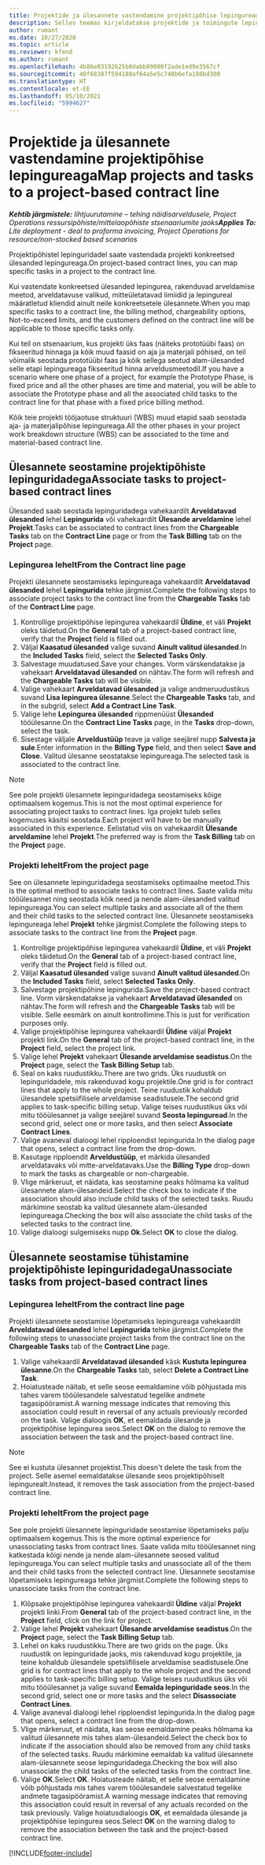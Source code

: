 ```yaml
---
title: Projektide ja ülesannete vastendamine projektipõhise lepingureaga – liht
description: Selles teemas kirjeldatakse projektide ja toimingute lepingureale lisamist ja sealt eemaldamist.
author: rumant
ms.date: 10/27/2020
ms.topic: article
ms.reviewer: kfend
ms.author: rumant
ms.openlocfilehash: 4b86e03192625b0dabb89080f2ade1ed9e3567cf
ms.sourcegitcommit: 40f68387f594180af64a5e5c748b6efa188bd300
ms.translationtype: HT
ms.contentlocale: et-EE
ms.lasthandoff: 05/10/2021
ms.locfileid: "5994627"
---
```

# <a name="map-projects-and-tasks-to-a-project-based-contract-line"></a><span data-ttu-id="7e54c-103">Projektide ja ülesannete vastendamine projektipõhise lepingureaga</span><span class="sxs-lookup"><span data-stu-id="7e54c-103">Map projects and tasks to a project-based contract line</span></span> 

<span data-ttu-id="7e54c-104">_**Kehtib järgmistele:** lihtjuurutamine – tehing näidisarveldusele, Project Operations ressursipõhiste/mittelaopõhiste stsenaariumite jaoks_</span><span class="sxs-lookup"><span data-stu-id="7e54c-104">_**Applies To:** Lite deployment - deal to proforma invoicing, Project Operations for resource/non-stocked based scenarios_</span></span>

<span data-ttu-id="7e54c-105">Projektipõhistel lepinguridadel saate vastendada projekti konkreetsed ülesanded lepingureaga.</span><span class="sxs-lookup"><span data-stu-id="7e54c-105">On project-based contract lines, you can map specific tasks in a project to the contract line.</span></span>

<span data-ttu-id="7e54c-106">Kui vastendate konkreetsed ülesanded lepingurea, rakenduvad arveldamise meetod, arveldatavuse valikud, mitteületatavad limiidid ja lepingureal määratletud kliendid ainult neile konkreetsetele ülesannete.</span><span class="sxs-lookup"><span data-stu-id="7e54c-106">When you map specific tasks to a contract line, the billing method, chargeability options, Not-to-exceed limits, and the customers defined on the contract line will be applicable to those specific tasks only.</span></span>

<span data-ttu-id="7e54c-107">Kui teil on stsenaarium, kus projekti üks faas (näiteks prototüübi faas) on fikseeritud hinnaga ja kõik muud faasid on aja ja materjali põhised, on teil võimalik seostada prototüübi faas ja kõik sellega seotud alam-ülesanded selle etapi lepingureaga fikseeritud hinna arveldusmeetodil.</span><span class="sxs-lookup"><span data-stu-id="7e54c-107">If you have a scenario where one phase of a project, for example the Prototype Phase, is fixed price and all the other phases are time and material, you will be able to associate the Prototype phase and all the associated child tasks to the contract line for that phase with a fixed price billing method.</span></span>

<span data-ttu-id="7e54c-108">Kõik teie projekti tööjaotuse struktuuri (WBS) muud etapid saab seostada aja- ja materjalipõhise lepingureaga.</span><span class="sxs-lookup"><span data-stu-id="7e54c-108">All the other phases in your project work breakdown structure (WBS) can be associated to the time and material-based contract line.</span></span>

## <a name="associate-tasks-to-project-based-contract-lines"></a><span data-ttu-id="7e54c-109">Ülesannete seostamine projektipõhiste lepinguridadega</span><span class="sxs-lookup"><span data-stu-id="7e54c-109">Associate tasks to project-based contract lines</span></span>

<span data-ttu-id="7e54c-110">Ülesanded saab seostada lepinguridadega vahekaardilt **Arveldatavad ülesanded** lehel **Lepingurida** või vahekaardilt **Ülesande arveldamine** lehel **Projekt**.</span><span class="sxs-lookup"><span data-stu-id="7e54c-110">Tasks can be associated to contract lines from the **Chargeable Tasks** tab on the **Contract Line** page or from the **Task Billing** tab on the **Project** page.</span></span>

### <a name="from-the-contract-line-page"></a><span data-ttu-id="7e54c-111">Lepingurea lehelt</span><span class="sxs-lookup"><span data-stu-id="7e54c-111">From the Contract line page</span></span>

<span data-ttu-id="7e54c-112">Projekti ülesannete seostamiseks lepingureaga vahekaardilt **Arveldatavad ülesanded** lehel **Lepingurida** tehke järgmist.</span><span class="sxs-lookup"><span data-stu-id="7e54c-112">Complete the following steps to associate project tasks to the contract line from the **Chargeable Tasks** tab of the **Contract Line** page.</span></span>

1. <span data-ttu-id="7e54c-113">Kontrollige projektipõhise lepingurea vahekaardil **Üldine**, et väli **Projekt** oleks täidetud.</span><span class="sxs-lookup"><span data-stu-id="7e54c-113">On the **General** tab of a project-based contract line, verify that the **Project** field is filled out.</span></span>
2. <span data-ttu-id="7e54c-114">Väljal **Kaasatud ülesanded** valige suvand **Ainult valitud ülesanded**.</span><span class="sxs-lookup"><span data-stu-id="7e54c-114">In the **Included Tasks** field, select the **Selected Tasks Only**.</span></span>
3. <span data-ttu-id="7e54c-115">Salvestage muudatused.</span><span class="sxs-lookup"><span data-stu-id="7e54c-115">Save your changes.</span></span> <span data-ttu-id="7e54c-116">Vorm värskendatakse ja vahekaart **Arveldatavad ülesanded** on nähtav.</span><span class="sxs-lookup"><span data-stu-id="7e54c-116">The form will refresh and the **Chargeable Tasks** tab will be visible.</span></span>
4. <span data-ttu-id="7e54c-117">Valige vahekaart **Arveldatavad ülesanded** ja valige andmeruudustikus suvand **Lisa lepingurea ülesanne**.</span><span class="sxs-lookup"><span data-stu-id="7e54c-117">Select the **Chargeable Tasks** tab, and in the subgrid, select **Add a Contract Line Task**.</span></span>
5. <span data-ttu-id="7e54c-118">Valige lehe **Lepingurea ülesanded** rippmenüüst **Ülesanded** tööülesanne.</span><span class="sxs-lookup"><span data-stu-id="7e54c-118">On the **Contract Line Tasks** page, in the **Tasks** drop-down, select the task.</span></span> 
6. <span data-ttu-id="7e54c-119">Sisestage väljale **Arveldustüüp** teave ja valige seejärel nupp **Salvesta ja sule**.</span><span class="sxs-lookup"><span data-stu-id="7e54c-119">Enter information in the **Billing Type** field, and then select **Save and Close**.</span></span> <span data-ttu-id="7e54c-120">Valitud ülesanne seostatakse lepingureaga.</span><span class="sxs-lookup"><span data-stu-id="7e54c-120">The selected task is associated to the contract line.</span></span>

> [!NOTE]
> <span data-ttu-id="7e54c-121">See pole projekti ülesannete lepinguridadega seostamiseks kõige optimaalsem kogemus.</span><span class="sxs-lookup"><span data-stu-id="7e54c-121">This is not the most optimal experience for associating project tasks to contract lines.</span></span> <span data-ttu-id="7e54c-122">Iga projekt tuleb selles kogemuses käsitsi seostada.</span><span class="sxs-lookup"><span data-stu-id="7e54c-122">Each project will have to be manually associated in this experience.</span></span> <span data-ttu-id="7e54c-123">Eelistatud viis on vahekaardilt **Ülesande arveldamine** lehel **Projekt**.</span><span class="sxs-lookup"><span data-stu-id="7e54c-123">The preferred way is from the **Task Billing** tab on the **Project** page.</span></span>

### <a name="from-the-project-page"></a><span data-ttu-id="7e54c-124">Projekti lehelt</span><span class="sxs-lookup"><span data-stu-id="7e54c-124">From the project page</span></span>

<span data-ttu-id="7e54c-125">See on ülesannete lepinguridadega seostamiseks optimaalne meetod.</span><span class="sxs-lookup"><span data-stu-id="7e54c-125">This is the optimal method to associate tasks to contract lines.</span></span> <span data-ttu-id="7e54c-126">Saate valida mitu tööülesannet ning seostada kõik need ja nende alam-ülesanded valitud lepingureaga.</span><span class="sxs-lookup"><span data-stu-id="7e54c-126">You can select multiple tasks and associate all of the them and their child tasks to the selected contract line.</span></span> <span data-ttu-id="7e54c-127">Ülesannete seostamiseks lepingureaga lehel **Projekt** tehke järgmist.</span><span class="sxs-lookup"><span data-stu-id="7e54c-127">Complete the following steps to associate tasks to the contract line from the **Project** page.</span></span>

1. <span data-ttu-id="7e54c-128">Kontrollige projektipõhise lepingurea vahekaardil **Üldine**, et väli **Projekt** oleks täidetud.</span><span class="sxs-lookup"><span data-stu-id="7e54c-128">On the **General** tab of a project-based contract line, verify that the **Project** field is filled out.</span></span>
2. <span data-ttu-id="7e54c-129">Väljal **Kaasatud ülesanded** valige suvand **Ainult valitud ülesanded**.</span><span class="sxs-lookup"><span data-stu-id="7e54c-129">On the **Included Tasks** field, select **Selected Tasks Only**.</span></span>
3. <span data-ttu-id="7e54c-130">Salvestage projektipõhine lepingurida.</span><span class="sxs-lookup"><span data-stu-id="7e54c-130">Save the project-based contract line.</span></span> <span data-ttu-id="7e54c-131">Vorm värskendatakse ja vahekaart **Arveldatavad ülesanded** on nähtav.</span><span class="sxs-lookup"><span data-stu-id="7e54c-131">The form will refresh and the **Chargeable Tasks** tab will be visible.</span></span> <span data-ttu-id="7e54c-132">Selle eesmärk on ainult kontrollimine.</span><span class="sxs-lookup"><span data-stu-id="7e54c-132">This is just for verification purposes only.</span></span>
4. <span data-ttu-id="7e54c-133">Valige projektipõhise lepingurea vahekaardil **Üldine** väljal **Projekt** projekti link.</span><span class="sxs-lookup"><span data-stu-id="7e54c-133">On the **General** tab of the project-based contract line, in the **Project** field, select the project link.</span></span>
5. <span data-ttu-id="7e54c-134">Valige lehel **Projekt** vahekaart **Ülesande arveldamise seadistus**.</span><span class="sxs-lookup"><span data-stu-id="7e54c-134">On the **Project** page, select the **Task Billing Setup** tab.</span></span>
6. <span data-ttu-id="7e54c-135">Seal on kaks ruudustikku.</span><span class="sxs-lookup"><span data-stu-id="7e54c-135">There are two grids.</span></span> <span data-ttu-id="7e54c-136">Üks ruudustik on lepinguridadele, mis rakenduvad kogu projektile.</span><span class="sxs-lookup"><span data-stu-id="7e54c-136">One grid is for contract lines that apply to the whole project.</span></span> <span data-ttu-id="7e54c-137">Teine ruudustik kohaldub ülesandele spetsiifilisele arveldamise seadistusele.</span><span class="sxs-lookup"><span data-stu-id="7e54c-137">The second grid applies to task-specific billing setup.</span></span> <span data-ttu-id="7e54c-138">Valige teises ruudustikus üks või mitu tööülesannet ja valige seejärel suvand **Seosta lepinguread**.</span><span class="sxs-lookup"><span data-stu-id="7e54c-138">In the second grid, select one or more tasks, and then select **Associate Contract Lines**.</span></span>
7. <span data-ttu-id="7e54c-139">Valige avaneval dialoogi lehel ripploendist lepingurida.</span><span class="sxs-lookup"><span data-stu-id="7e54c-139">In the dialog page that opens, select a contract line from the drop-down.</span></span>
8. <span data-ttu-id="7e54c-140">Kasutage ripploendit **Arveldustüüp**, et märkida ülesanded arveldatavaks või mitte-arveldatavaks.</span><span class="sxs-lookup"><span data-stu-id="7e54c-140">Use the **Billing Type** drop-down to mark the tasks as chargeable or non-chargeable.</span></span>
9. <span data-ttu-id="7e54c-141">Vlige märkeruut, et näidata, kas seostamine peaks hõlmama ka valitud ülesannete alam-ülesandeid.</span><span class="sxs-lookup"><span data-stu-id="7e54c-141">Select the check box to indicate if the association should also include child tasks of the selected tasks.</span></span> <span data-ttu-id="7e54c-142">Ruudu märkimine seostab ka valitud ülesannete alam-ülesanded lepingureaga.</span><span class="sxs-lookup"><span data-stu-id="7e54c-142">Checking the box will also associate the child tasks of the selected tasks to the contract line.</span></span>
10. <span data-ttu-id="7e54c-143">Valige dialoogi sulgemiseks nupp **Ok**.</span><span class="sxs-lookup"><span data-stu-id="7e54c-143">Select **OK** to close the dialog.</span></span>

## <a name="unassociate-tasks-from-project-based-contract-lines"></a><span data-ttu-id="7e54c-144">Ülesannete seostamise tühistamine projektipõhiste lepinguridadega</span><span class="sxs-lookup"><span data-stu-id="7e54c-144">Unassociate tasks from project-based contract lines</span></span>

### <a name="from-the-contract-line-page"></a><span data-ttu-id="7e54c-145">Lepingurea lehelt</span><span class="sxs-lookup"><span data-stu-id="7e54c-145">From the contract line page</span></span>

<span data-ttu-id="7e54c-146">Projekti ülesannete seostamise lõpetamiseks lepingureaga vahekaardilt **Arveldatavad ülesanded** lehel **Lepingurida** tehke järgmist.</span><span class="sxs-lookup"><span data-stu-id="7e54c-146">Complete the following steps to unassociate project tasks from the contract line on the **Chargeable Tasks** tab of the **Contract Line** page.</span></span>

1. <span data-ttu-id="7e54c-147">Valige vahekaardil **Arveldatavad ülesanded** käsk **Kustuta lepingurea ülesanne**.</span><span class="sxs-lookup"><span data-stu-id="7e54c-147">On the **Chargeable Tasks** tab, select **Delete a Contract Line Task**.</span></span>
2. <span data-ttu-id="7e54c-148">Hoiatusteade näitab, et selle seose eemaldamine võib põhjustada mis tahes varem tööülesandele salvestatud tegelike andmete tagasipööramist.</span><span class="sxs-lookup"><span data-stu-id="7e54c-148">A warning message indicates that removing this association could result in reversal of any actuals previously recorded on the task.</span></span> <span data-ttu-id="7e54c-149">Valige dialoogis **OK**, et eemaldada ülesande ja projektipõhise lepingurea seos.</span><span class="sxs-lookup"><span data-stu-id="7e54c-149">Select **OK** on the dialog to remove the association between the task and the project-based contract line.</span></span> 

> [!NOTE]
> <span data-ttu-id="7e54c-150">See ei kustuta ülesannet projektist.</span><span class="sxs-lookup"><span data-stu-id="7e54c-150">This doesn't delete the task from the project.</span></span> <span data-ttu-id="7e54c-151">Selle asemel eemaldatakse ülesande seos projektipõhiselt lepingurealt.</span><span class="sxs-lookup"><span data-stu-id="7e54c-151">Instead, it removes the task association from the project-based contract line.</span></span>

### <a name="from-the-project-page"></a><span data-ttu-id="7e54c-152">Projekti lehelt</span><span class="sxs-lookup"><span data-stu-id="7e54c-152">From the project page</span></span>

<span data-ttu-id="7e54c-153">See pole projekti ülesannete lepinguridade seostamise lõpetamiseks palju optimaalsem kogemus.</span><span class="sxs-lookup"><span data-stu-id="7e54c-153">This is the more optimal experience for unassociating tasks from contract lines.</span></span> <span data-ttu-id="7e54c-154">Saate valida mitu tööülesannet ning katkestada kõigi nende ja nende alam-ülesannete seosed valitud lepingureaga.</span><span class="sxs-lookup"><span data-stu-id="7e54c-154">You can select multiple tasks and unassociate all of the them and their child tasks from the selected contract line.</span></span> <span data-ttu-id="7e54c-155">Ülesannete seostamise lõpetamiseks lepingureaga tehke järgmist.</span><span class="sxs-lookup"><span data-stu-id="7e54c-155">Complete the following steps to unassociate tasks from the contract line.</span></span>

1. <span data-ttu-id="7e54c-156">Klõpsake projektipõhise lepingurea vahekaardil **Üldine** väljal **Projekt** projekti linki.</span><span class="sxs-lookup"><span data-stu-id="7e54c-156">From **General** tab of the project-based contract line, in the **Project** field, click on the link for project.</span></span>
2. <span data-ttu-id="7e54c-157">Valige lehel **Projekt** vahekaart **Ülesande arveldamise seadistus**.</span><span class="sxs-lookup"><span data-stu-id="7e54c-157">On the **Project** page, select the **Task Billing Setup** tab.</span></span>
3. <span data-ttu-id="7e54c-158">Lehel on kaks ruudustikku.</span><span class="sxs-lookup"><span data-stu-id="7e54c-158">There are two grids on the page.</span></span> <span data-ttu-id="7e54c-159">Üks ruudustik on lepinguridade jaoks, mis rakenduvad kogu projektile, ja teine kohaldub ülesandele spetsiifilisele arveldamise seadistusele.</span><span class="sxs-lookup"><span data-stu-id="7e54c-159">One grid is for contract lines that apply to the whole project and the second applies to task-specific billing setup.</span></span> <span data-ttu-id="7e54c-160">Valige teises ruudustikus üks või mitu tööülesannet ja valige suvand **Eemalda lepinguridade seos**.</span><span class="sxs-lookup"><span data-stu-id="7e54c-160">In the second grid, select one or more tasks and the select **Disassociate Contract Lines**.</span></span>
4. <span data-ttu-id="7e54c-161">Valige avaneval dialoogi lehel ripploendist lepingurida.</span><span class="sxs-lookup"><span data-stu-id="7e54c-161">In the  dialog page that opens, select a contract line from the drop-down.</span></span>
5. <span data-ttu-id="7e54c-162">Vlige märkeruut, et näidata, kas seose eemaldamine peaks hõlmama ka valitud ülesannete mis tahes alam-ülesandeid.</span><span class="sxs-lookup"><span data-stu-id="7e54c-162">Select the check box to indicate if the association should also be removed from any child tasks of the selected tasks.</span></span> <span data-ttu-id="7e54c-163">Ruudu märkimine eemaldab ka valitud ülesannete alam-ülesannete seose lepinguridadega.</span><span class="sxs-lookup"><span data-stu-id="7e54c-163">Checking the box will also unassociate the child tasks of the selected tasks from the contract line.</span></span>
6. <span data-ttu-id="7e54c-164">Valige **OK**.</span><span class="sxs-lookup"><span data-stu-id="7e54c-164">Select **OK**.</span></span> <span data-ttu-id="7e54c-165">Hoiatusteade näitab, et selle seose eemaldamine võib põhjustada mis tahes varem tööülesandele salvestatud tegelike andmete tagasipööramist.</span><span class="sxs-lookup"><span data-stu-id="7e54c-165">A warning message indicates that removing this association could result in reversal of any actuals recorded on the task previously.</span></span> <span data-ttu-id="7e54c-166">Valige hoiatusdialoogis **OK**, et eemaldada ülesande ja projektipõhise lepingurea seos.</span><span class="sxs-lookup"><span data-stu-id="7e54c-166">Select **OK** on the warning dialog to remove the association between the task and the project-based contract line.</span></span>


[!INCLUDE[footer-include](../../includes/footer-banner.md)]
